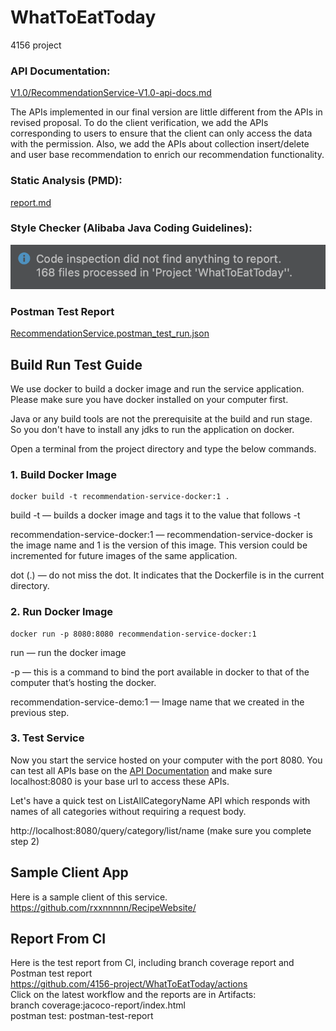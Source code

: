 # WhatToEatToday
4156 project

### API Documentation:

[V1.0/RecommendationService-V1.0-api-docs.md](V1.0/RecommendationService-V1.0-api-docs.md)

The APIs implemented in our final version are little different from the APIs in revised proposal. 
To do the client verification, we add the APIs corresponding to users to ensure that the client can only access the data with the permission. 
Also, we add the APIs about collection insert/delete and user base recommendation to enrich our recommendation functionality.

### Static Analysis (PMD):

[report.md](report.md)

### Style Checker (Alibaba Java Coding Guidelines):

![avatar](pics/code_style_checker.png)

### Postman Test Report

[RecommendationService.postman_test_run.json](RecommendationService.postman_test_run.json)

## Build Run Test Guide
We use docker to build a docker image and run the service application. Please make sure you have docker installed on your computer first.

Java or any build tools are not the prerequisite at the build and run stage. So you don't have to install any jdks to run the 
application on docker.

Open a terminal from the project directory and type the below commands.

### 1. Build Docker Image
```
docker build -t recommendation-service-docker:1 .
```
build -t — builds a docker image and tags it to the value that follows -t

recommendation-service-docker:1 — recommendation-service-docker is the image name and 1 is the version of this image. 
This version could be incremented for future images of the same application.

dot (.) — do not miss the dot. It indicates that the Dockerfile is in the current directory.

### 2. Run Docker Image
```
docker run -p 8080:8080 recommendation-service-docker:1
```

run — run the docker image

-p — this is a command to bind the port available in docker to that of the computer that’s hosting the docker.

recommendation-service-demo:1 — Image name that we created in the previous step.

### 3. Test Service

Now you start the service hosted on your computer with the port 8080. You can test all APIs base on the 
[API Documentation](V1.0/RecommendationService-V1.0-api-docs.md) and make sure localhost:8080 is your base url to access
these APIs.

Let's have a quick test on ListAllCategoryName API which responds with names of all categories without requiring a request body.

http://localhost:8080/query/category/list/name (make sure you complete step 2)

## Sample Client App
Here is a sample client of this service. \
https://github.com/rxxnnnnn/RecipeWebsite/ 

## Report From CI
Here is the test report from CI, including branch coverage report and Postman test report \
https://github.com/4156-project/WhatToEatToday/actions \
Click on the latest workflow and the reports are in Artifacts: \
branch coverage:jacoco-report/index.html \
postman test: postman-test-report